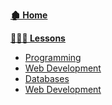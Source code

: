**[🏚 Home](_home.md)**

**[👩🏽‍🏫 Lessons](/tracks/classroom/tracks/intro/_home.md)**
- [Programming](/courses/programming/_home.md)
- [Web Development](/courses/web-development/_home.md)
- [Databases](/courses/databases/_home.md)
- [Web Development](/courses/web-development/_home.md)
